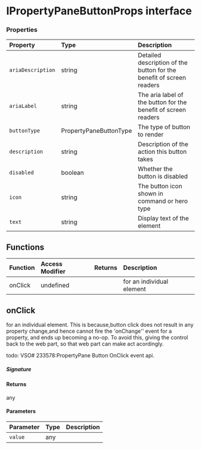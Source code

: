 # IPropertyPaneButtonProps interface








### Properties

| Property	   | Type	| Description|
|:-------------|:-------|:-----------|
|`ariaDescription`      | string | Detailed description of the button for the benefit of screen readers |
|`ariaLabel`      | string | The aria label of the button for the benefit of screen readers |
|`buttonType`      | PropertyPaneButtonType | The type of button to render |
|`description`      | string | Description of the action this button takes |
|`disabled`      | boolean | Whether the button is disabled |
|`icon`      | string | The button icon shown in command or hero type |
|`text`      | string | Display text of the element |





## Functions

| Function	   | Access Modifier | Returns	| Description|
|:-------------|:----|:-------|:-----------|
|onClick      | undefined | | for an individual element |


## onClick

for an individual element. This is because,button click does not result in any property change,and hence 
cannot fire the 'onChange'' event for a property, and ends up becoming a no-op. To avoid this, giving the 
control back to the web part, so that web part can make act acordingly. 
 
todo: VSO# 233578:PropertyPane Button OnClick event api.

##### Signature

#### Returns
any

#### Parameters


| Parameter	   | Type    | Description |
|:-------------|:---------------|:------------|
| `value`    | any |  |

